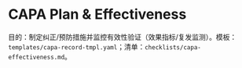 # CAPA Plan & Effectiveness

目的：制定纠正/预防措施并监控有效性验证（效果指标/复发监测）。模板：`templates/capa-record-tmpl.yaml`；清单：`checklists/capa-effectiveness.md`。
